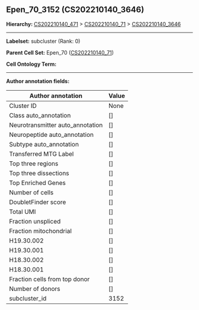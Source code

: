 ## Epen_70_3152 (CS202210140_3646)
<b>Hierarchy: </b>
[CS202210140_471](https://purl.brain-bican.org/taxonomy/CS202210140#CS202210140_471) >
[CS202210140_71](https://purl.brain-bican.org/taxonomy/CS202210140#CS202210140_71) >
[CS202210140_3646](https://purl.brain-bican.org/taxonomy/CS202210140#CS202210140_3646)

---


**Labelset:** subcluster (Rank: 0)

**Parent Cell Set:** Epen_70 ([CS202210140_71](https://purl.brain-bican.org/taxonomy/CS202210140#CS202210140_71))



**Cell Ontology Term:** 

[MARKER GENES.]: #


---

[TRANSFERRED ANNOTATIONS.]: #


[AUTHOR ANNOTATION FIELDS.]: #


**Author annotation fields:**

| Author annotation | Value |
|-------------------|-------|
|Cluster ID|None|
|Class auto_annotation|[]|
|Neurotransmitter auto_annotation|[]|
|Neuropeptide auto_annotation|[]|
|Subtype auto_annotation|[]|
|Transferred MTG Label|[]|
|Top three regions|[]|
|Top three dissections|[]|
|Top Enriched Genes|[]|
|Number of cells|[]|
|DoubletFinder score|[]|
|Total UMI|[]|
|Fraction unspliced|[]|
|Fraction mitochondrial|[]|
|H19.30.002|[]|
|H19.30.001|[]|
|H18.30.002|[]|
|H18.30.001|[]|
|Fraction cells from top donor|[]|
|Number of donors|[]|
|subcluster_id|3152|
